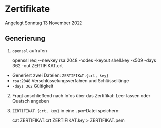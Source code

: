 # Zertifikate
Angelegt Sonntag 13 November 2022

Generierung
-----------

1. ``openssl`` aufrufen

	openssl req --newkey rsa:2048 -nodes -keyout shell.key -x509 -days 362 -out ZERTIFIKAT.crt


* Generiert zwei Dateien: ``ZERTIFIKAT.{crt, key}``
* ``rsa:2048`` Verschlüsselungsverfahren und Schlüssellänge
* ``-days 362`` Gültigkeit


2. Fragt anschließend nach Infos über das Zertifikat: Leer lassen oder Quatsch angeben
3. ``ZERTIFIKAT.{crt, key}`` in eine ``.pem``-Datei speichern:

	cat ZERTIFIKAT.crt ZERTIFIKAT.key > ZERTIFIKAT.pem




